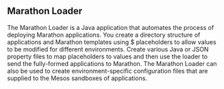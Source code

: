 ## Marathon Loader

The Marathon Loader is a Java application that automates the process of deploying Marathon applications. You create a directory structure of
applications and Marathon templates using $ placeholders to allow values to be modified for different environments. Create various Java or
JSON property files to map placeholders to values and then use the loader to send the fully-formed applications to Marathon. The Marathon
Loader can also be used to create environment-specific configuration files that are supplied to the Mesos sandboxes of applications.

